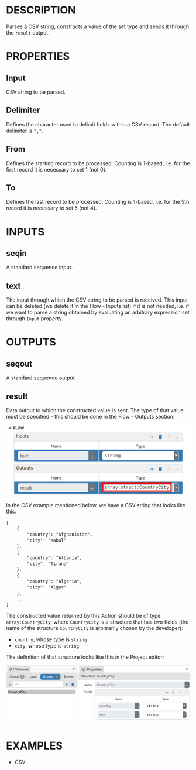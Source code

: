 # DESCRIPTION

Parses a CSV string, constructs a value of the set type and sends it through the `result` output.

# PROPERTIES

## Input

CSV string to be parsed.

## Delimiter

Defines the character used to delimit fields within a CSV record. The default delimiter is `","`.

## From

Defines the starting record to be processed. Counting is 1-based, i.e. for the first record it is necessary to set 1 (not 0).

## To

Defines the last record to be processed. Counting is 1-based, i.e. for the 5th record it is necessary to set 5 (not 4).

# INPUTS

## seqin

A standard sequence input.

## text

The input through which the CSV string to be parsed is received. This input can be deleted (we delete it in the Flow - Inputs list) if it is not needed, i.e. if we want to parse a string obtained by evaluating an arbitrary expression set through `Input` property.

# OUTPUTS

## seqout

A standard sequence output.

## result

Data output to which the constructed value is sent. The type of that value must be specified - this should be done in the Flow - Outputs section:

![Alt text](../images/csv_result_output_type.png)

In the _CSV_ example mentioned below, we have a CSV string that looks like this:

```
[
    {
        "country": "Afghanistan",
        "city": "Kabul"
    },
    {
        "country": "Albania",
        "city": "Tirana"
    },
    {
        "country": "Algeria",
        "city": "Alger"
    },
    ...
]
```

The constructed value returned by this Action should be of type `array:CountryCity`, where `CountryCity` is a structure that has two fields (the name of the structure `CountryCity` is arbitrarily chosen by the developer):

-   `country`, whose type is `string`
-   `city`, whose type is `string`

The definition of that structure looks like this in the Project editor:

![Alt text](../images/csv_countrycity_struct_def.png)

# EXAMPLES

-   CSV
